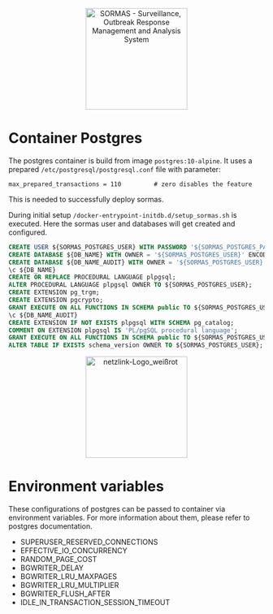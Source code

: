 <p align="center">
  <a href="https://sormas.org/">
    <img
      alt="SORMAS - Surveillance, Outbreak Response Management and Analysis System"
      src="../logo.png"
      height="200"
    />
  </a>
</p>

# Container Postgres

The postgres container is build from image `postgres:10-alpine`.  It uses a prepared `/etc/postgresql/postgresql.conf` file with parameter:

```shell
max_prepared_transactions = 110         # zero disables the feature
```

This is needed to successfully deploy sormas.

During initial setup `/docker-entrypoint-initdb.d/setup_sormas.sh`  is executed. Here the sormas user and databases will get created and configured.

```sql
CREATE USER ${SORMAS_POSTGRES_USER} WITH PASSWORD '${SORMAS_POSTGRES_PASSWORD}' CREATEDB;
CREATE DATABASE ${DB_NAME} WITH OWNER = '${SORMAS_POSTGRES_USER}' ENCODING = 'UTF8';
CREATE DATABASE ${DB_NAME_AUDIT} WITH OWNER = '${SORMAS_POSTGRES_USER}' ENCODING = 'UTF8';
\c ${DB_NAME}
CREATE OR REPLACE PROCEDURAL LANGUAGE plpgsql;
ALTER PROCEDURAL LANGUAGE plpgsql OWNER TO ${SORMAS_POSTGRES_USER};
CREATE EXTENSION pg_trgm;
CREATE EXTENSION pgcrypto;
GRANT EXECUTE ON ALL FUNCTIONS IN SCHEMA public TO ${SORMAS_POSTGRES_USER};
\c ${DB_NAME_AUDIT}
CREATE EXTENSION IF NOT EXISTS plpgsql WITH SCHEMA pg_catalog;
COMMENT ON EXTENSION plpgsql IS 'PL/pgSQL procedural language';
GRANT EXECUTE ON ALL FUNCTIONS IN SCHEMA public TO ${SORMAS_POSTGRES_USER};
ALTER TABLE IF EXISTS schema_version OWNER TO ${SORMAS_POSTGRES_USER};
```

<p align="center">
  <a href="https://sormas.org/">
    <img
      src="https://www.grouplink.de/wp-content/uploads/2014/01/logo_netzlink-300x300.jpg"
      title="netzlink-Logo_weißrot"
      alt="netzlink-Logo_weißrot"
      height="200"
    />
  </a>
</p>

# Environment variables

These configurations of postgres can be passed to container via environment variables. For more information about them, please refer to postgres documentation.
* SUPERUSER_RESERVED_CONNECTIONS
* EFFECTIVE_IO_CONCURRENCY
* RANDOM_PAGE_COST
* BGWRITER_DELAY
* BGWRITER_LRU_MAXPAGES
* BGWRITER_LRU_MULTIPLIER
* BGWRITER_FLUSH_AFTER
* IDLE_IN_TRANSACTION_SESSION_TIMEOUT
